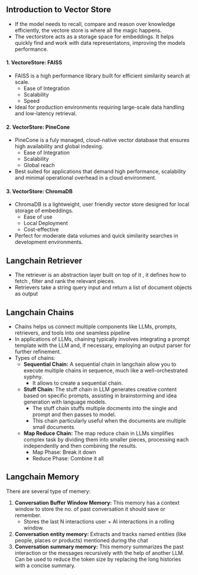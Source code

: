 ## Introduction to Vector Store
- If the model needs to recall, compare and reason over knowledge efficiently, the vectore store is where all the magic happens.
- The vectorstore acts as a storage space for embeddings. It helps quickly find and work with data representatons, improving the models performance.

#### 1. VectoreStore: FAISS
- FAISS is a high performance library built for efficient similarity search at scale.
	- Ease of Integration
	- Scalability
	- Speed
- Ideal for production environments requiring large-scale data handling and low-latency retrieval.

#### 2. VectorStore: PineCone
- PineCone is a fuly managed, cloud-native vector database that ensures high availability and global indexing.
	- Ease of Integration
	- Scalability
	- Global reach
- Best suited for applications that demand high performance, scalability and minimal operational overhead in a cloud environment.

#### 3. VectorStore: ChromaDB
- ChromaDB is a lightweight, user friendly vector store designed for local storage of embeddings. 
	- Ease of use
	- Local Deployment
	- Cost-effective
- Perfect for moderate data volumes and quick similarity searches in development environments.

## Langchain Retriever
- The retriever is an abstraction layer built on top of it , it defines how to fetch , filter and rank the relevant pieces.
-  Retrievers take a string query input and return a list of document objects as output

## Langchain Chains
- Chains helps us connect multiple components  like LLMs, prompts, retrievers, and tools into one seamless pipeline
- In applications of LLMs, chaining typically involves integrating a prompt template with the LLM and, if necessary, employing an output parser for further refinement.
 - Types of chains:
	 - **Sequential Chain:** A sequential chain in langchain allow you to execute multiple chains in sequence, much like a well-orchestrated syphny.
		 - It allows to create a sequential chain.
	- **Stuff Chain:** The stuff chain in LLM generates creative content based on specific prompts, assisting in brainstorming and idea generation with language models.
		- The stuff chain stuffs multiple docments into the single and prompt and then passes to model.
		- This chain particularly useful when the documents are multiple small documents.
	- **Map Reduce Chain:** The map reduce chain in LLMs simplifies complex task by dividing them into smaller pieces, processing each independently and then combining the results.
		- Map Phase: Break it down
		- Reduce Phase: Combine it all

## Langchain Memory
There are several type of memery:
1. **Conversation Buffer Window Memory:** This memory has a context window to store the no. of past conversation it should save or remember.
	- Stores the last N interactions user + AI interactions in a rolling window.
2. **Conversation entity memory:** Extracts and tracks named entities (like people, places or products) mentioned during the chat
3. **Conversation summary memory:** This memory summarizes the past interaction or the messages recursively with the help of another LLM. Can be used to reduce the token size by replacing the long histories with a concise summary.